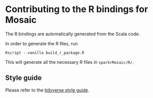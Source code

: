 # Contributing to the R bindings for Mosaic

The R bindings are automatically generated from the Scala code.

In order to generate the R files, run

```shell
Rscript --vanilla build_r_package.R
```

This will generate all the necessary R files in `sparkrMosaic/R/`.

## Style guide

Please refer to the [tidyverse style guide](https://style.tidyverse.org/index.html).
